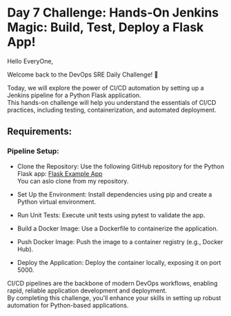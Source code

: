 # Day 7 Challenge: Hands-On Jenkins Magic: Build, Test, Deploy a Flask App!

Hello EveryOne,

Welcome back to the DevOps SRE Daily Challenge! 🎉

Today, we will explore the power of CI/CD automation by setting up a Jenkins pipeline for a Python Flask application. </br>This hands-on challenge will help you understand the essentials of CI/CD practices, including testing, containerization, and automated deployment.



## Requirements:
### Pipeline Setup:
- Clone the Repository:
  Use the following GitHub repository for the Python Flask app:
    [Flask Example App](https://github.com/pallets/flask/tree/main/examples/tutorial)</br>
  You can aslo clone from my repository.

- Set Up the Environment:
  Install dependencies using pip and create a Python virtual environment.

- Run Unit Tests:
  Execute unit tests using pytest to validate the app.

- Build a Docker Image:
  Use a Dockerfile to containerize the application.

- Push Docker Image:
  Push the image to a container registry (e.g., Docker Hub).

- Deploy the Application:
  Deploy the container locally, exposing it on port 5000.


CI/CD pipelines are the backbone of modern DevOps workflows, enabling rapid, reliable application development and deployment. </br>By completing this challenge, you'll enhance your skills in setting up robust automation for Python-based applications.

